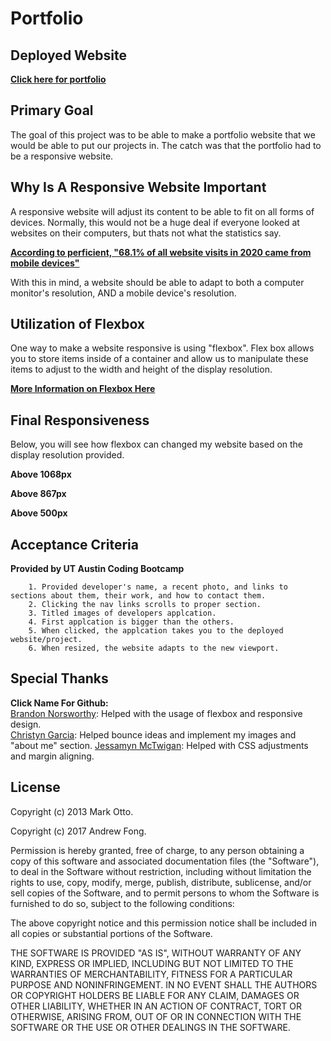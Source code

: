 # Portfolio

## Deployed Website
[**Click here for portfolio**](https://jguiro09.github.io/Portfolio/)

## Primary Goal
The goal of this project was to be able to make a portfolio website that we would be able to put our projects in. The catch was that the portfolio had to be a responsive website.

## Why Is A Responsive Website Important
A responsive website will adjust its content to be able to fit on all forms of devices. Normally, this would not be a huge deal if everyone looked at websites on their computers, but thats not what the statistics say.

[**According to perficient, "68.1% of all website visits in 2020 came from mobile devices"**](https://www.perficient.com/insights/research-hub/mobile-vs-desktop-usage)

With this in mind, a website should be able to adapt to both a computer monitor's resolution, AND a mobile device's resolution.

## Utilization of Flexbox
One way to make a website responsive is using "flexbox". Flex box allows you to store items inside of a container and allow us to manipulate these items to adjust to the width and height of the display resolution.

[**More Information on Flexbox Here**](https://css-tricks.com/snippets/css/a-guide-to-flexbox/#background)

## Final Responsiveness
Below, you will see how flexbox can changed my website based on the display resolution provided.

**Above 1068px**
<img>

**Above 867px**
<img>

**Above 500px**
<img>

## Acceptance Criteria
**Provided by UT Austin Coding Bootcamp**
```
    1. Provided developer's name, a recent photo, and links to sections about them, their work, and how to contact them.
    2. Clicking the nav links scrolls to proper section.
    3. Titled images of developers applcation.
    4. First applcation is bigger than the others.
    5. When clicked, the applcation takes you to the deployed website/project.
    6. When resized, the website adapts to the new viewport. 
```
## Special Thanks
**Click Name For Github:**  
[Brandon Norsworthy](https://github.com/brandonnorsworthy): Helped with the usage of flexbox and responsive design.  
[Christyn Garcia](https://github.com/christyns92): Helped bounce ideas and implement my images and "about me" section.
[Jessamyn McTwigan](https://github.com/jessamyn27): Helped with CSS adjustments and margin aligning.
## License
Copyright (c) 2013 Mark Otto.

Copyright (c) 2017 Andrew Fong.

Permission is hereby granted, free of charge, to any person obtaining a copy of this software and associated documentation files (the "Software"), to deal in the Software without restriction, including without limitation the rights to use, copy, modify, merge, publish, distribute, sublicense, and/or sell copies of the Software, and to permit persons to whom the Software is furnished to do so, subject to the following conditions:

The above copyright notice and this permission notice shall be included in all copies or substantial portions of the Software.

THE SOFTWARE IS PROVIDED "AS IS", WITHOUT WARRANTY OF ANY KIND, EXPRESS OR IMPLIED, INCLUDING BUT NOT LIMITED TO THE WARRANTIES OF MERCHANTABILITY, FITNESS FOR A PARTICULAR PURPOSE AND NONINFRINGEMENT. IN NO EVENT SHALL THE AUTHORS OR COPYRIGHT HOLDERS BE LIABLE FOR ANY CLAIM, DAMAGES OR OTHER LIABILITY, WHETHER IN AN ACTION OF CONTRACT, TORT OR OTHERWISE, ARISING FROM, OUT OF OR IN CONNECTION WITH THE SOFTWARE OR THE USE OR OTHER DEALINGS IN THE SOFTWARE.
